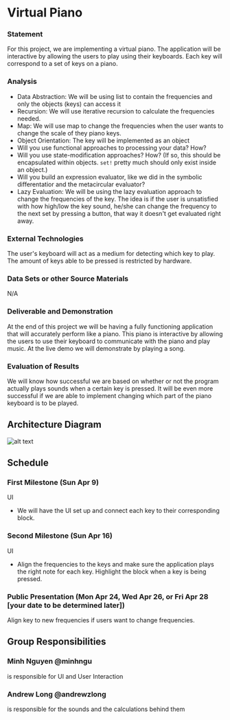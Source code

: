 # Virtual Piano

### Statement
For this project, we are implementing a virtual piano. The application will be interactive by allowing the users to play using their keyboards. Each key will correspond to a set of keys on a piano.

### Analysis
- Data Abstraction: We will be using list to contain the frequencies and only the objects (keys) can access it
- Recursion: We will use iterative recursion to calculate the frequencies needed.
- Map: We will use map to change the frequencies when the user wants to change the scale of they piano keys.
- Object Orientation: The key will be implemented as an object
- Will you use functional approaches to processing your data? How?
- Will you use state-modification approaches? How? (If so, this should be encapsulated within objects. `set!` pretty much should only exist inside an object.)
- Will you build an expression evaluator, like we did in the symbolic differentatior and the metacircular evaluator?
- Lazy Evaluation: We will be using the lazy evaluation approach to change the frequencies of the key. The idea is if the user is unsatisfied with how high/low the key sound, he/she can change the frequency to the next set by pressing a button, that way it doesn't get evaluated right away.


### External Technologies
The user's keyboard will act as a medium for detecting which key to play. The amount of keys able to be pressed is restricted by hardware.

### Data Sets or other Source Materials
N/A

### Deliverable and Demonstration
At the end of this project we will be having a fully functioning application that will accurately perform like a piano. This piano is interactive by allowing the users to use their keyboard to communicate with the piano and play music. At the live demo we will demonstrate by playing a song.

### Evaluation of Results
We will know how successful we are based on whether or not the program actually plays sounds when a certain key is pressed. It will be even more successful if we are able to implement changing which part of the piano keyboard is to be played.

## Architecture Diagram

![alt text](https://image.ibb.co/cr03bF/Diagram.png "Diagram")


## Schedule

### First Milestone (Sun Apr 9)
UI
  - We will have the UI set up and connect each key to their corresponding block.

### Second Milestone (Sun Apr 16)
UI
  - Align the frequencies to the keys and make sure the application plays the right note for each key. Highlight the block when a key is being pressed.
  
### Public Presentation (Mon Apr 24, Wed Apr 26, or Fri Apr 28 [your date to be determined later])
  Align key to new frequencies if users want to change frequencies. 

## Group Responsibilities

### Minh Nguyen @minhngu 
is responsible for UI and User Interaction

### Andrew Long @andrewzlong
is responsible for the sounds and the calculations behind them
